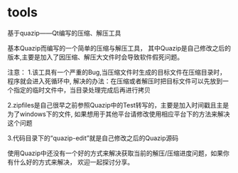 # tools
基于quazip——Qt编写的压缩、解压工具

基本Quazip而编写的一个简单的压缩与解压工具，
其中Quazip是自己修改之后的版本,主要是加入了因压缩、解压大文件时会导致软件假死问题。

注意：
1.该工具有一个严重的Bug,当压缩文件时生成的目标文件在压缩目录时，程序就会进入死循环中,
解决的办法：在压缩或者解压时把目标文件可以先放到一个指定的临时文件中，当目录处理完成后再进行拷贝


2.zipfiles是自己很早之前参照Quazip中的Test转写的，主要是加入时间戳且主是为了windows下的文件,
如果想用于其他平台请修改使用相应平台下的方法来解决这个问题

3.代码目录下的“quazip-edit”就是自己修改之后的Quazip源码


使用Quazip中还没有一个好的方式来解决获取当前的解压/压缩进度问题，如果你有什么好的方式来解决，
欢迎一起探讨分享。
